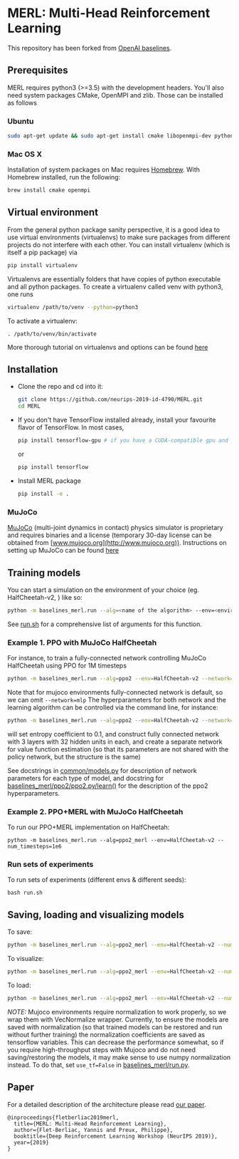 # MERL: Multi-Head Reinforcement Learning

This repository has been forked from [OpenAI baselines](https://github.com/openai/baselines).
## Prerequisites 
MERL requires python3 (>=3.5) with the development headers. You'll also need system packages CMake, OpenMPI and zlib. Those can be installed as follows
### Ubuntu 
    
```bash
sudo apt-get update && sudo apt-get install cmake libopenmpi-dev python3-dev zlib1g-dev
```
    
### Mac OS X
Installation of system packages on Mac requires [Homebrew](https://brew.sh). With Homebrew installed, run the following:
```bash
brew install cmake openmpi
```
    
## Virtual environment
From the general python package sanity perspective, it is a good idea to use virtual environments (virtualenvs) to make sure packages from different projects do not interfere with each other. You can install virtualenv (which is itself a pip package) via
```bash
pip install virtualenv
```
Virtualenvs are essentially folders that have copies of python executable and all python packages.
To create a virtualenv called venv with python3, one runs 
```bash
virtualenv /path/to/venv --python=python3
```
To activate a virtualenv: 
```
. /path/to/venv/bin/activate
```
More thorough tutorial on virtualenvs and options can be found [here](https://virtualenv.pypa.io/en/stable/) 


## Installation
- Clone the repo and cd into it:
    ```bash
    git clone https://github.com/neurips-2019-id-4790/MERL.git
    cd MERL
    ```
- If you don't have TensorFlow installed already, install your favourite flavor of TensorFlow. In most cases, 
    ```bash 
    pip install tensorflow-gpu # if you have a CUDA-compatible gpu and proper drivers
    ```
    or 
    ```bash
    pip install tensorflow
    ```
- Install MERL package
    ```bash
    pip install -e .
    ```
    
### MuJoCo
[MuJoCo](http://www.mujoco.org) (multi-joint dynamics in contact) physics simulator is proprietary and requires binaries and a license (temporary 30-day license can be obtained from [www.mujoco.org](http://www.mujoco.org)). Instructions on setting up MuJoCo can be found [here](https://github.com/openai/mujoco-py)

## Training models
You can start a simulation on the environment of your choice (eg. HalfCheetah-v2, ) like so:
```bash
python -m baselines_merl.run --alg=<name of the algorithm> --env=<environment_id> [additional arguments]
```
See [run.sh](run.sh) for a comprehensive list of arguments for this function.
### Example 1. PPO with MuJoCo HalfCheetah
For instance, to train a fully-connected network controlling MuJoCo HalfCheetah using PPO for 1M timesteps
```bash
python -m baselines_merl.run --alg=ppo2 --env=HalfCheetah-v2 --network=mlp --num_timesteps=1e6
```
Note that for mujoco environments fully-connected network is default, so we can omit `--network=mlp`
The hyperparameters for both network and the learning algorithm can be controlled via the command line, for instance:
```bash
python -m baselines_merl.run --alg=ppo2 --env=HalfCheetah-v2 --network=mlp --num_timesteps=2e7 --ent_coef=0.1 --num_hidden=32 --num_layers=3 --value_network=copy
```
will set entropy coefficient to 0.1, and construct fully connected network with 3 layers with 32 hidden units in each, and create a separate network for value function estimation (so that its parameters are not shared with the policy network, but the structure is the same)

See docstrings in [common/models.py](baselines_merl/common/models.py) for description of network parameters for each type of model, and 
docstring for [baselines_merl/ppo2/ppo2.py/learn()](baselines_merl/ppo2/ppo2.py#L152) for the description of the ppo2 hyperparameters. 

### Example 2. PPO+MERL with MuJoCo HalfCheetah
To run our PPO+MERL implementation on HalfCheetah:
```
python -m baselines_merl.run --alg=ppo2_merl --env=HalfCheetah-v2 --num_timesteps=1e6
```

### Run sets of experiments
To run sets of experiments (different envs & different seeds):
```
bash run.sh
```

## Saving, loading and visualizing models
To save:
```bash
python -m baselines_merl.run --alg=ppo2_merl --env=HalfCheetah-v2 --num_timesteps=1e6 --save_path=~/models/halfcheetah_1M_ppomerl
```
To visualize:
```bash
python -m baselines_merl.run --alg=ppo2_merl --env=HalfCheetah-v2 --num_timesteps=0 --load_path=~/models/halfcheetah_1M_ppomerl --play
```
To load:
```bash
python -m baselines_merl.run --alg=ppo2_merl --env=HalfCheetah-v2 --num_timesteps=1e6 --load_path=~/models/halfcheetah_1M_ppomerl
```

*NOTE:* Mujoco environments require normalization to work properly, so we wrap them with VecNormalize wrapper. Currently, to ensure the models are saved with normalization (so that trained models can be restored and run without further training) the normalization coefficients are saved as tensorflow variables. This can decrease the performance somewhat, so if you require high-throughput steps with Mujoco and do not need saving/restoring the models, it may make sense to use numpy normalization instead. To do that, set `use_tf=False` in [baselines_merl/run.py](baselines_merl/run.py#L116).


## Paper
For a detailed description of the architecture please read [our paper](https://arxiv.org/abs/1909.11939).

```
@inproceedings{fletberliac2019merl,
  title={MERL: Multi-Head Reinforcement Learning},
  author={Flet-Berliac, Yannis and Preux, Philippe},
  booktitle={Deep Reinforcement Learning Workshop (NeurIPS 2019)},
  year={2019}
}
```
